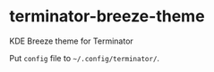 # terminator-breeze-theme
KDE Breeze theme for Terminator

Put `config` file to `~/.config/terminator/`.
